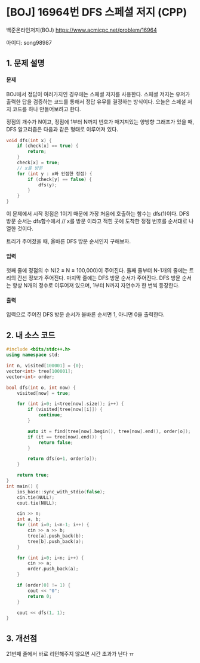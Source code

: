 # [BOJ] 16964번 DFS 스페셜 저지 (CPP)


백준온라인저지(BOJ) https://www.acmicpc.net/problem/16964


아이디: song98987


## 1. 문제 설명

#### 문제
BOJ에서 정답이 여러가지인 경우에는 스페셜 저지를 사용한다. 스페셜 저지는 유저가 출력한 답을 검증하는 코드를 통해서 정답 유무를 결정하는 방식이다. 오늘은 스페셜 저지 코드를 하나 만들어보려고 한다.

정점의 개수가 N이고, 정점에 1부터 N까지 번호가 매겨져있는 양방향 그래프가 있을 때, DFS 알고리즘은 다음과 같은 형태로 이루어져 있다.
```c++
void dfs(int x) {
    if (check[x] == true) {
        return;
    }
    check[x] = true;
    // x를 방문
    for (int y : x와 인접한 정점) {
        if (check[y] == false) {
            dfs(y);
        }
    }
}
```
이 문제에서 시작 정점은 1이기 때문에 가장 처음에 호출하는 함수는 dfs(1)이다. DFS 방문 순서는 dfs함수에서 // x를 방문 이라고 적힌 곳에 도착한 정점 번호를 순서대로 나열한 것이다.

트리가 주어졌을 때, 올바른 DFS 방문 순서인지 구해보자.

#### 입력
첫째 줄에 정점의 수 N(2 ≤ N ≤ 100,000)이 주어진다. 둘째 줄부터 N-1개의 줄에는 트리의 간선 정보가 주어진다. 마지막 줄에는 DFS 방문 순서가 주어진다. DFS 방문 순서는 항상 N개의 정수로 이루어져 있으며, 1부터 N까지 자연수가 한 번씩 등장한다.

#### 출력
입력으로 주어진 DFS 방문 순서가 올바른 순서면 1, 아니면 0을 출력한다.

## 2. 내 소스 코드

```c++
#include <bits/stdc++.h>
using namespace std;

int n, visited[100001] = {0};
vector<int> tree[100001];
vector<int> order;

bool dfs(int o, int now) {
    visited[now] = true;

    for (int i=0; i<tree[now].size(); i++) {
        if (visited[tree[now][i]]) {
            continue;
        }

        auto it = find(tree[now].begin(), tree[now].end(), order[o]);
        if (it == tree[now].end()) {
            return false;
        }

        return dfs(o+1, order[o]);
    }

    return true;
}
int main() {
    ios_base::sync_with_stdio(false);
    cin.tie(NULL);
    cout.tie(NULL);

    cin >> n;
    int a, b;
    for (int i=0; i<n-1; i++) {
        cin >> a >> b;
        tree[a].push_back(b);
        tree[b].push_back(a);
    }

    for (int i=0; i<n; i++) {
        cin >> a;
        order.push_back(a);
    }

    if (order[0] != 1) {
        cout << "0";
        return 0;
    }

    cout << dfs(1, 1);
}
```

## 3. 개선점

21번째 줄에서 바로 리턴해주지 않으면 시간 초과가 난다 ㅠ